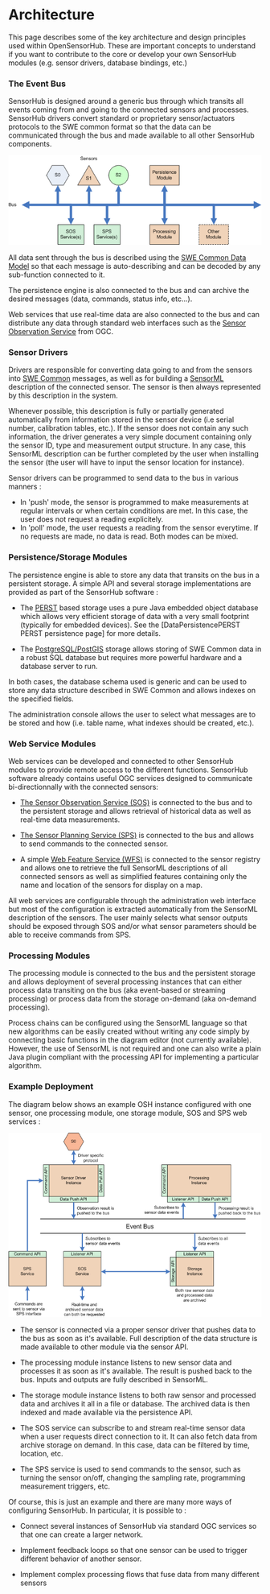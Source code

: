 Architecture
===

This page describes some of the key architecture and design principles used within OpenSensorHub. These are important concepts to understand if you want to contribute to the core or develop your own SensorHub modules (e.g. sensor drivers, database bindings, etc.)


### The Event Bus

SensorHub is designed around a generic bus through which transits all events coming from and going to the connected sensors and processes. SensorHub drivers convert standard or proprietary sensor/actuators protocols to the SWE common format so that the data can be communicated through the bus and made available to all other SensorHub components.

![Event Bus](img/bus.png "Event Bus")

All data sent through the bus is described using the [SWE Common Data Model](http://www.opengeospatial.org/standards/swecommon) so that each message is auto-describing and can be decoded by any sub-function connected to it.

The persistence engine is also connected to the bus and can archive the desired messages (data, commands, status info, etc...).

Web services that use real-time data are also connected to the bus and can distribute any data through standard web interfaces such as the [Sensor Observation Service](http://www.opengeospatial.org/standards/sos) from OGC.


### Sensor Drivers

Drivers are responsible for converting data going to and from the sensors into [SWE Common](http://www.opengeospatial.org/standards/swecommon) messages, as well as for building a [SensorML](http://www.opengeospatial.org/standards/sensorml) description of the connected sensor. The sensor is then always represented by this description in the system.

Whenever possible, this description is fully or partially generated automatically from information stored in the sensor device (i.e serial number, calibration tables, etc.). If the sensor does not contain any such information, the driver generates a very simple document containing only the sensor ID, type and measurement output structure. In any case, this SensorML description can be further completed by the user when installing the sensor (the user will have to input the sensor location for instance).

Sensor drivers can be programmed to send data to the bus in various manners :
  * In 'push' mode, the sensor is programmed to make measurements at regular intervals or when certain conditions are met. In this case, the user does not request a reading explicitely.
  * In 'poll' mode, the user requests a reading from the sensor everytime. If no requests are made, no data is read.
Both modes can be mixed.


### Persistence/Storage Modules

The persistence engine is able to store any data that transits on the bus in a persistent storage. A simple API and several storage implementations are provided as part of the SensorHub software :

  * The [PERST](http://www.mcobject.com/perst) based storage uses a pure Java embedded object database which allows very efficient storage of data with a very small footprint (typically for embedded devices). See the [DataPersistencePERST PERST persistence page] for more details.

  * The [PostgreSQL/PostGIS](http://www.postgresql.org) storage allows storing of SWE Common data in a robust SQL database but requires more powerful hardware and a database server to run.

In both cases, the database schema used is generic and can be used to store any data structure described in SWE Common and allows indexes on the specified fields.

The administration console allows the user to select what messages are to be stored and how (i.e. table name, what indexes should be created, etc.).


### Web Service Modules

Web services can be developed and connected to other SensorHub modules to provide remote access to the different functions. SensorHub software already contains useful OGC services designed to communicate bi-directionnally with the connected sensors:

  * [The Sensor Observation Service (SOS)](http://www.opengeospatial.org/standards/sos) is connected to the bus and to the persistent storage and allows retrieval of historical data as well as real-time data measurements.

  * [The Sensor Planning Service (SPS)](http://www.opengeospatial.org/standards/sps) is connected to the bus and allows to send commands to the connected sensor.

  * A simple [Web Feature Service (WFS)](http://www.opengeospatial.org/standards/wfs) is connected to the sensor registry and allows one to retrieve the full SensorML descriptions of all connected sensors as well as simplified features containing only the name and location of the sensors for display on a map.

All web services are configurable through the administration web interface but most of the configuration is extracted automatically from the SensorML description of the sensors. The user mainly selects what sensor outputs should be exposed through SOS and/or what sensor parameters should be able to receive commands from SPS.


### Processing Modules

The processing module is connected to the bus and the persistent storage and allows deployment of several processing instances that can either process data transiting on the bus (aka event-based or streaming processing) or process data from the storage on-demand (aka on-demand processing).

Process chains can be configured using the SensorML language so that new algorithms can be easily created without writing any code simply by connecting basic functions in the diagram editor (not currently available). However, the use of SensorML is not required and one can also write a plain Java plugin compliant with the processing API for implementing a particular algorithm.


### Example Deployment

The diagram below shows an example OSH instance configured with one sensor, one processing module, one storage module, SOS and SPS web services :

![Example Bus](img/bus_example.png "Example Bus")

  * The sensor is connected via a proper sensor driver that pushes data to the bus as soon as it's available. Full description of the data structure is made available to other module via the sensor API.

  * The processing module instance listens to new sensor data and processes it as soon as it's available. The result is pushed back to the bus. Inputs and outputs are fully described in SensorML.

  * The storage module instance listens to both raw sensor and processed data and archives it all in a file or database. The archived data is then indexed and made available via the persistence API.

  * The SOS service can subscribe to and stream real-time sensor data when a user requests direct connection to it. It can also fetch data from archive storage on demand. In this case, data can be filtered by time, location, etc.

  * The SPS service is used to send commands to the sensor, such as turning the sensor on/off, changing the sampling rate, programming measurement triggers, etc. 

Of course, this is just an example and there are many more ways of configuring SensorHub. In particular, it is possible to :

  * Connect several instances of SensorHub via standard OGC services so that one can create a larger network.

  * Implement feedback loops so that one sensor can be used to trigger different behavior of another sensor.

  * Implement complex processing flows that fuse data from many different sensors
